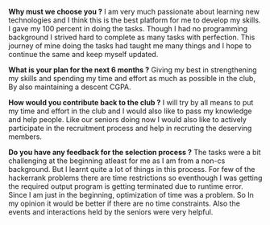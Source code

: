  **Why must we choose you ?**
I am very much passionate about learning new technologies and I think this is the best platform for me to develop my skills. I gave my 100 percent in doing the tasks. Though I had no programming background I strived hard to complete as many tasks with perfection. This journey of mine doing the tasks had taught me many things and I hope to continue the same and keep myself updated.



 **What is your plan for the next 6 months ?**
Giving my best in strengthening my skills and spending my time and effort as much as possible in the club, By also maintaining a descent CGPA.

 **How would you contribute back to the club ?**
I will try by all means to put my time and effort in the club and I would also like to pass my knowledge and help people. Like our seniors doing now I would also like to actively participate in the recruitment process and help in recruting the deserving members.

**Do you have any feedback for the selection process ?**
The tasks were a bit challenging at the beginning atleast for me as I am from a non-cs background. But I learnt quite a lot of things in this process. For few of the hackerrank problems there are time restrictions so eventhough I was getting the required output program is getting terminated due to runtime error. Since I am just in the beginning, optimization of time was a problem. So In my opinion it would be better if there are no time constraints. Also the events and interactions held by the seniors were very helpful.